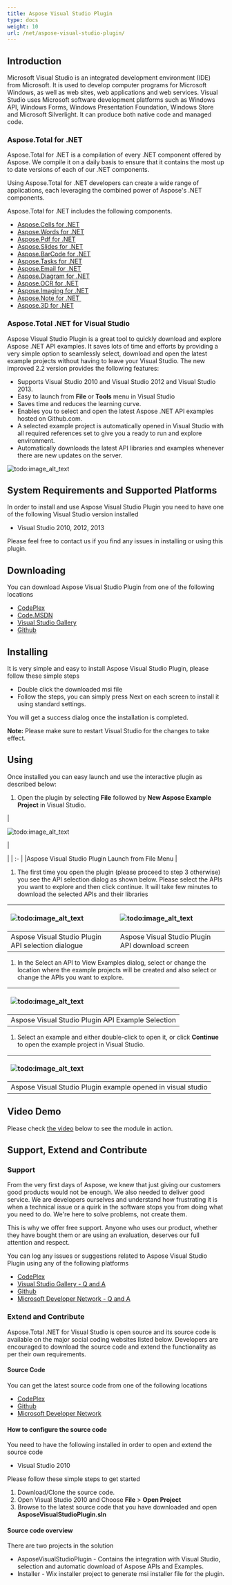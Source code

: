 ```yaml
---
title: Aspose Visual Studio Plugin
type: docs
weight: 10
url: /net/aspose-visual-studio-plugin/
---
```


## **Introduction**
Microsoft Visual Studio is an integrated development environment (IDE) from Microsoft. It is used to develop computer programs for Microsoft Windows, as well as web sites, web applications and web services. Visual Studio uses Microsoft software development platforms such as Windows API, Windows Forms, Windows Presentation Foundation, Windows Store and Microsoft Silverlight. It can produce both native code and managed code.
### **Aspose.Total for .NET**
Aspose.Total for .NET is a compilation of every .NET component offered by Aspose. We compile it on a daily basis to ensure that it contains the most up to date versions of each of our .NET components.

Using Aspose.Total for .NET developers can create a wide range of applications, each leveraging the combined power of Aspose's .NET components.

Aspose.Total for .NET includes the following components.

- [Aspose.Cells for .NET ](http://www.aspose.com/.net/excel-component.aspx)
- [Aspose.Words for .NET ](http://www.aspose.com/.net/word-component.aspx)
- [Aspose.Pdf for .NET ](http://www.aspose.com/.net/pdf-component.aspx)
- [Aspose.Slides for .NET ](http://www.aspose.com/.net/powerpoint-component.aspx)
- [Aspose.BarCode for .NET ](http://www.aspose.com/.net/barcode-component.aspx)
- [Aspose.Tasks for .NET ](http://www.aspose.com/.net/project-management-component.aspx)
- [Aspose.Email for .NET ](http://www.aspose.com/.net/email-component.aspx)
- [Aspose.Diagram for .NET ](http://www.aspose.com/.net/diagram-component.aspx)
- [Aspose.OCR for .NET ](http://www.aspose.com/.net/ocr-component.aspx)
- [Aspose.Imaging for .NET ](http://www.aspose.com/.net/imaging-component.aspx)
- [Aspose.Note for .NET ](http://www.aspose.com/.net/onenote-component.aspx)
- [Aspose.3D for .NET ](http://www.aspose.com/.net/3d-component.aspx)
### **Aspose.Total .NET for Visual Studio**
Aspose Visual Studio Plugin is a great tool to quickly download and explore Aspose .NET API examples. It saves lots of time and efforts by providing a very simple option to seamlessly select, download and open the latest example projects without having to leave your Visual Studio. The new improved 2.2 version provides the following features:

- Supports Visual Studio 2010 and Visual Studio 2012 and Visual Studio 2013.
- Easy to launch from **File** or **Tools** menu in Visual Studio
- Saves time and reduces the learning curve.
- Enables you to select and open the latest Aspose .NET API examples hosted on Github.com.
- A selected example project is automatically opened in Visual Studio with all required references set to give you a ready to run and explore environment.
- Automatically downloads the latest API libraries and examples whenever there are new updates on the server.

![todo:image_alt_text](aspose-visual-studio-plugin_1)
## **System Requirements and Supported Platforms**
In order to install and use Aspose Visual Studio Plugin you need to have one of the following Visual Studio version installed

- Visual Studio 2010, 2012, 2013

Please feel free to contact us if you find any issues in installing or using this plugin.
## **Downloading**
You can download Aspose Visual Studio Plugin from one of the following locations

- [CodePlex ](https://asposetotalvs.codeplex.com/releases)
- [Code.MSDN ](https://code.msdn.microsoft.com/Aspose3D-for-NET-API-2177d869)
- [Visual Studio Gallery ](https://visualstudiogallery.msdn.microsoft.com/bf238f5a-093a-4f1f-8eb3-349fff1eb78d)
- [Github ](https://github.com/aspose-total/Aspose.Total-for-.NET/releases)
## **Installing**
It is very simple and easy to install Aspose Visual Studio Plugin, please follow these simple steps

- Double click the downloaded msi file
- Follow the steps, you can simply press Next on each screen to install it using standard settings.

You will get a success dialog once the installation is completed.

**Note:** Please make sure to restart Visual Studio for the changes to take effect.
## **Using**
Once installed you can easy launch and use the interactive plugin as described below:

1. Open the plugin by selecting **File** followed by **New Aspose Example Project** in Visual Studio. 

|<p>![todo:image_alt_text](aspose-visual-studio-plugin_2.png)</p><p>| </p>|
| :- |
|Aspose Visual Studio Plugin Launch from File Menu |
1. The first time you open the plugin (please proceed to step 3 otherwise) you see the API selection dialog as shown below. Please select the APIs you want to explore and then click continue. It will take few minutes to download the selected APIs and their libraries 

|<p>![todo:image_alt_text](aspose-visual-studio-plugin_3)</p><p></p>|<p>![todo:image_alt_text](aspose-visual-studio-plugin_4)</p><p></p>|
| :- | :- |
|Aspose Visual Studio Plugin API selection dialogue |Aspose Visual Studio Plugin API download screen |
1. In the Select an API to View Examples dialog, select or change the location where the example projects will be created and also select or change the APIs you want to explore. 

|<p>![todo:image_alt_text](aspose-visual-studio-plugin_5)</p><p></p>|
| :- |
|Aspose Visual Studio Plugin API Example Selection |
1. Select an example and either double-click to open it, or click **Continue** to open the example project in Visual Studio. 

|<p>![todo:image_alt_text](aspose-visual-studio-plugin_6)</p><p></p>|
| :- |
|Aspose Visual Studio Plugin example opened in visual studio |
## **Video Demo**
Please check [the video](https://www.youtube.com/watch?v=3nfMDRFj5P4) below to see the module in action.
## **Support, Extend and Contribute**
### **Support**
From the very first days of Aspose, we knew that just giving our customers good products would not be enough. We also needed to deliver good service. We are developers ourselves and understand how frustrating it is when a technical issue or a quirk in the software stops you from doing what you need to do. We're here to solve problems, not create them.

This is why we offer free support. Anyone who uses our product, whether they have bought them or are using an evaluation, deserves our full attention and respect.

You can log any issues or suggestions related to Aspose Visual Studio Plugin using any of the following platforms

- [CodePlex ](https://asposetotalvs.codeplex.com/workitem/list/basic)
- [Visual Studio Gallery - Q and A](https://visualstudiogallery.msdn.microsoft.com/bf238f5a-093a-4f1f-8eb3-349fff1eb78d)
- [Github ](https://github.com/aspose-total/Aspose.Total-for-.NET/issues)
- [Microsoft Developer Network - Q and A ](https://code.msdn.microsoft.com/Aspose3D-for-NET-API-2177d869/view/Discussions#content)
### **Extend and Contribute**
Aspose.Total .NET for Visual Studio is open source and its source code is available on the major social coding websites listed below. Developers are encouraged to download the source code and extend the functionality as per their own requirements.
#### **Source Code**
You can get the latest source code from one of the following locations

- [CodePlex ](https://asposetotalvs.codeplex.com/SourceControl/latest)
- [Github ](https://github.com/aspose-total/Aspose.Total-for-.NET)
- [Microsoft Developer Network ](https://code.msdn.microsoft.com/Aspose3D-for-NET-API-2177d869)
#### **How to configure the source code**
You need to have the following installed in order to open and extend the source code

- Visual Studio 2010

Please follow these simple steps to get started

1. Download/Clone the source code.
1. Open Visual Studio 2010 and Choose **File** > **Open Project**
1. Browse to the latest source code that you have downloaded and open **AsposeVisualStudioPlugin.sln**
#### **Source code overview**
There are two projects in the solution

- AsposeVisualStudioPlugin - Contains the integration with Visual Studio, selection and automatic download of Aspose APIs and Examples.
- Installer - Wix installer project to generate msi installer file for the plugin.
